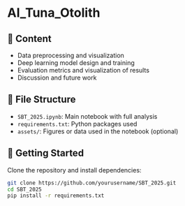 # AI_Tuna_Otolith

## 📘 Content

- Data preprocessing and visualization
- Deep learning model design and training
- Evaluation metrics and visualization of results
- Discussion and future work

## 📂 File Structure

- `SBT_2025.ipynb`: Main notebook with full analysis
- `requirements.txt`: Python packages used
- `assets/`: Figures or data used in the notebook (optional)

## 🚀 Getting Started

Clone the repository and install dependencies:

```bash
git clone https://github.com/yourusername/SBT_2025.git
cd SBT_2025
pip install -r requirements.txt
